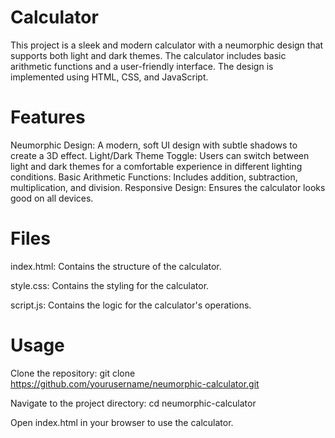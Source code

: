 # Calculator

This project is a sleek and modern calculator with a neumorphic design that supports both light and dark themes. The calculator includes basic arithmetic functions and a user-friendly interface. The design is implemented using HTML, CSS, and JavaScript.

# Features

Neumorphic Design: A modern, soft UI design with subtle shadows to create a 3D effect.
Light/Dark Theme Toggle: Users can switch between light and dark themes for a comfortable experience in different lighting conditions.
Basic Arithmetic Functions: Includes addition, subtraction, multiplication, and division.
Responsive Design: Ensures the calculator looks good on all devices.

# Files

index.html: Contains the structure of the calculator.

style.css: Contains the styling for the calculator.

script.js: Contains the logic for the calculator's operations.

# Usage

 Clone the repository: git clone https://github.com/yourusername/neumorphic-calculator.git

Navigate to the project directory: cd neumorphic-calculator

Open index.html in your browser to use the calculator.
